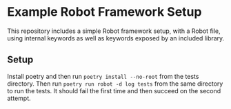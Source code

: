 # Example Robot Framework Setup

This repository includes a simple Robot framework setup, with a Robot file, using internal keywords
as well as keywords exposed by an included library.

## Setup

Install poetry and then run `poetry install --no-root` from the tests directory. Then run
`poetry run robot -d log tests` from the same directory to run the tests. It should fail the first
time and then succeed on the second attempt.
